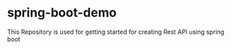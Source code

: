 # spring-boot-demo
This Repository is used for getting started for creating Rest API using spring boot
